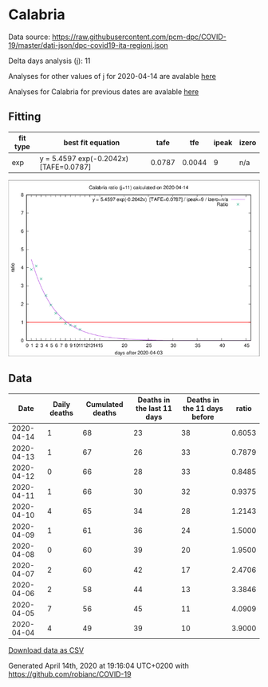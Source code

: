 # Calabria

Data source: https://raw.githubusercontent.com/pcm-dpc/COVID-19/master/dati-json/dpc-covid19-ita-regioni.json

Delta days analysis (j): 11

Analyses for other values of j for 2020-04-14 are avalable [here](../2020-04-14/README.md)

Analyses for Calabria for previous dates are avalable [here](../README.md)

## Fitting 
|fit type|best fit equation|tafe|tfe|ipeak|izero|
|-------|-----|--------|------|---|---|
|exp|y = 5.4597 exp(-0.2042x)  [TAFE=0.0787]|0.0787|0.0044|9|n/a|

![Plot](COVID-19_calabria_j11_2020-04-14.png)

## Data
|Date|Daily deaths|Cumulated deaths|Deaths in the last 11 days|Deaths in the 11 days before|ratio|
|----|----------|-----------|-------|--------------------|-----|
|2020-04-14|1|68|23|38|0.6053|
|2020-04-13|1|67|26|33|0.7879|
|2020-04-12|0|66|28|33|0.8485|
|2020-04-11|1|66|30|32|0.9375|
|2020-04-10|4|65|34|28|1.2143|
|2020-04-09|1|61|36|24|1.5000|
|2020-04-08|0|60|39|20|1.9500|
|2020-04-07|2|60|42|17|2.4706|
|2020-04-06|2|58|44|13|3.3846|
|2020-04-05|7|56|45|11|4.0909|
|2020-04-04|4|49|39|10|3.9000|

[Download data as CSV](COVID-19_calabria_j11_2020-04-14.csv)

Generated April 14th, 2020 at 19:16:04 UTC+0200 with https://github.com/robianc/COVID-19
